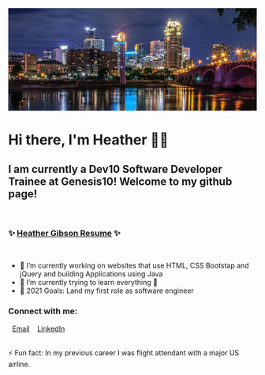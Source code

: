 <img src="./img/minneapolis.jpg"  >

# Hi there, I'm Heather 👋🏾


## I am currently a Dev10 Software Developer Trainee at Genesis10! Welcome to my github page! 

<br>

### ✨  [Heather Gibson Resume](./img/RESUME_B-1.jpg) ✨

<br>

- 🔭 I’m currently working on websites that use HTML, CSS Bootstap and jQuery and building Applications using Java
- 🌱 I’m currently trying to learn everything   🤣
- 🥅 2021 Goals: Land my first role as software engineer

###  Connect with me:

&nbsp;
[Email](mailto:hgibson@gmail.com?subject=[GitHub]%20Source%20Han%20Sans) &nbsp;&nbsp; [LinkedIn](https://www.linkedin.com/in/heather-gibson-4089721b9/)

<br>
⚡ Fun fact: In my previous career I was flight attendant with a major US airline.


